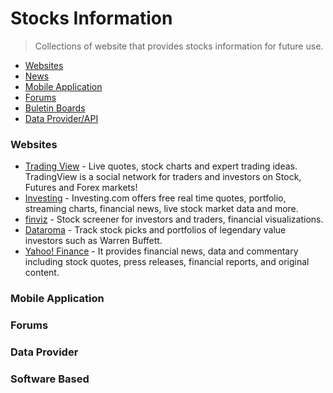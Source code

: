 # Stocks Information
 > Collections of website that provides stocks information for future use.

* [Websites](#websites)
* [News](#news)
* [Mobile Application](#application)
* [Forums](#forums)
* [Buletin Boards](#buletin)
* [Data Provider/API](#data)

### Websites
* [Trading View](https://www.tradingview.com/) - Live quotes, stock charts and expert trading ideas. TradingView is a social network for traders and investors on Stock, Futures and Forex markets!
* [Investing](#https://www.investing.com/) - Investing.com offers free real time quotes, portfolio, streaming charts, financial news, live stock market data and more.
* [finviz](#https://finviz.com/) - Stock screener for investors and traders, financial visualizations.
* [Dataroma](#https://www.dataroma.com/m/home.php) - Track stock picks and portfolios of legendary value investors such as Warren Buffett.
* [Yahoo! Finance](#https://finance.yahoo.com/) - It provides financial news, data and commentary including stock quotes, press releases, financial reports, and original content.

### Mobile Application

### Forums

### Data Provider

### Software Based

